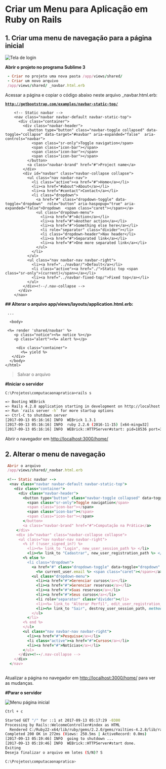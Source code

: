# Criar um Menu para Aplicação em Ruby on Rails

## 1. **Criar uma menu de navegação para a página inicial** 

![Tela de login](https://2.bp.blogspot.com/-1Y2KGM7EWDI/WxgyiJH8YoI/AAAAAAAABnk/bFUWSjOfwMcRPlSGD5is5cAlvr5jHOb7wCLcBGAs/s640/Menu01.png)

**Abrir o projeto no programa Sublime 3**

```ruby
 - Criar no projeto uma nova pasta /app/views/shared/ 
 - Criar um novo arquivo 
 /app/views/shared/ _navbar.html.erb 
```

Acessar a página e copiar o código abaixo neste arquivo \_navbar.html.erb:

[**`http://getbootstrap.com/examples/navbar-static-top/`**](http://getbootstrap.com/examples/navbar-static-top/)

```markup
    <!-- Static navbar -->
    <nav class="navbar navbar-default navbar-static-top">
      <div class="container">
        <div class="navbar-header">
          <button type="button" class="navbar-toggle collapsed" data-toggle="collapse" data-target="#navbar" aria-expanded="false"  aria-controls="navbar">
            <span class="sr-only">Toggle navigation</span>
            <span class="icon-bar"></span>
            <span class="icon-bar"></span>
            <span class="icon-bar"></span>
          </button>
          <a class="navbar-brand" href="#">Project name</a>
        </div>
        <div id="navbar" class="navbar-collapse collapse">
          <ul class="nav navbar-nav">
            <li class="active"><a href="#">Home</a></li>
            <li><a href="#about">About</a></li>
            <li><a href="#contact">Contact</a></li>
            <li class="dropdown">
              <a href="#" class="dropdown-toggle" data-toggle="dropdown"  role="button" aria-haspopup="true" aria-expanded="false">Dropdown  <span class="caret"></span></a>
              <ul class="dropdown-menu">
                <li><a href="#">Action</a></li>
                <li><a href="#">Another action</a></li>
                <li><a href="#">Something else here</a></li>
                <li role="separator" class="divider"></li>
                <li class="dropdown-header">Nav header</li>
                <li><a href="#">Separated link</a></li>
                <li><a href="#">One more separated link</a></li>
              </ul>
            </li>
          </ul>
          <ul class="nav navbar-nav navbar-right">
            <li><a href="../navbar/">Default</a></li>
            <li class="active"><a href="./">Static top <span class="sr-only">(current)</span></a></li>
            <li><a href="../navbar-fixed-top/">Fixed top</a></li>
          </ul>
        </div><!--/.nav-collapse -->
      </div>
    </nav>
```

**\#\# Alterar o arquivo app/views/layouts/application.html.erb:**

```markup
 ... 
 
  <body> 
 
 <%= render 'shared/navbar' %>   
    <p class="notice"><%= notice %></p>  
    <p class="alert"><%= alert %></p>        

     <div class="container">
       <%= yield %> 
   </div> 
  </body>
</html>
```

> Salvar o arquivo

**\#Iniciar o servidor**

`C:\Projetos\computacaonapratica>rails s`  


```bash
=> Booting WEBrick
=> Rails 4.2.8 application starting in development on http://localhost:3000
=> Run `rails server -h` for more startup options
=> Ctrl-C to shutdown server
[2017-09-13 05:16:16] INFO  WEBrick 1.3.1
[2017-09-13 05:16:16] INFO  ruby 2.2.6 (2016-11-15) [x64-mingw32]
[2017-09-13 05:16:16] INFO  WEBrick::HTTPServer#start: pid=18536 port=3000

```

Abrir o navegador em [http://localhost:3000/home/](http://localhost:3000/home/)

## **2. Alterar o menu de navegação**

```ruby
 Abrir o arquivo 
 /app/views/shared/_navbar.html.erb 
 
 <!-- Static navbar -->
  <nav class="navbar navbar-default navbar-static-top">
    <div class="container">
      <div class="navbar-header">
        <button type="button" class="navbar-toggle collapsed" data-toggle="collapse" data-target="#navbar" aria-expanded="false" aria-controls="navbar">
          <span class="sr-only">Toggle navigation</span>
          <span class="icon-bar"></span>
          <span class="icon-bar"></span>
          <span class="icon-bar"></span>
        </button>
        <a class="navbar-brand" href="#">Computação na Prática</a>
     </div>
     <div id="navbar" class="navbar-collapse collapse">
      <ul class="nav navbar-nav navbar-right">
        <% if (!user_signed_in?) %>
          <li><%= link_to "Login", new_user_session_path %> </li>
          <li><%= link_to "Cadastrar", new_user_registration_path %> </li>
        <% else %>
          <li class="dropdown">
            <a href="#" class="dropdown-toggle" data-toggle="dropdown" role="button" aria-haspopup="true" aria-expanded="false">
              <%= current_user.email %> <span class="caret"></span></a>
            <ul class="dropdown-menu">
              <li><a href="#">Gerenciar cursos</a></li>
              <li><a href="#">Gerenciar reservas</a></li>
              <li><a href="#">Suas reservas</a></li>
              <li><a href="#">Seus cursos</a></li>
              <li role="separator" class="divider"></li>
              <li><%= link_to "Alterar Perfil", edit_user_registration_path %></li>
              <li><%= link_to "Sair", destroy_user_session_path, method: :delete %></li>
            </ul>
          </li>
        <% end %>
        </ul>
        <ul class="nav navbar-nav navbar-right">
          <li><a href="#">Pesquisa</a></li>
          <li class="active"><a href="#">Cursos</a></li>
          <li><a href="#">Notícias</a></li>
        </ul>
      </div><!--/.nav-collapse -->
    </div>
  </nav>  
 

```

Atualizar a página no navegador em [http://localhost:3000/home/](http://localhost:3000/home/) para ver as mudanças.

   
**\#Parar o servidor**

![Menu p&#xE1;gina inicial](https://4.bp.blogspot.com/-lLtSZlhMTis/WxgyiISdriI/AAAAAAAABno/4EpXF5UM6EEHimt98i12etndQj-xqSQPQCLcBGAs/s640/Menu02.png)

```bash
Ctrl + c 

Started GET "/" for ::1 at 2017-09-13 05:17:29 -0300
Processing by Rails::WelcomeController#index as HTML
  Rendered C:/Ruby22-x64/lib/ruby/gems/2.2.0/gems/railties-4.2.8/lib/rails/templates/rails/welcome/index.html.erb (25.7ms)
Completed 200 OK in 272ms (Views: 250.5ms | ActiveRecord: 0.0ms)
[2017-09-13 05:19:46] INFO  going to shutdown ...
[2017-09-13 05:19:46] INFO  WEBrick::HTTPServer#start done.
Exiting
Deseja finalizar o arquivo em lotes (S/N)? S

C:\Projetos\computacaonapratica>
```

